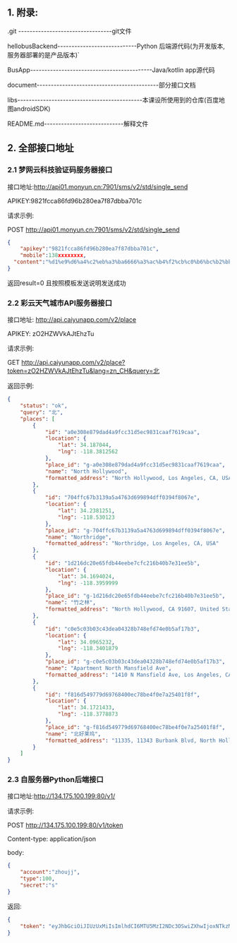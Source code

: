 ## 1. 附录:

.git ---------------------------------git文件

hellobusBackend----------------------------Python 后端源代码(为开发版本, 服务器部署的是产品版本)`

BusApp-------------------------------------------Java/kotlin app源代码

document-------------------------------------------部分接口文档

libs--------------------------------------------本课设所使用到的仓库(百度地图androidSDK)

README.md----------------------------解释文件







## 2. 全部接口地址

### 2.1 梦网云科技验证码服务器接口

接口地址:http://api01.monyun.cn:7901/sms/v2/std/single_send

APIKEY:9821fcca86fd96b280ea7f87dbba701c

请求示例:

POST http://api01.monyun.cn:7901/sms/v2/std/single_send

```json
{
    "apikey":"9821fcca86fd96b280ea7f87dbba701c",
    "mobile":138xxxxxxxx,
  "content":"%d1%e9%d6%a4%c2%eb%a3%ba6666%a3%ac%b4%f2%cb%c0%b6%bc%b2%bb%d2%aa%b8%e6%cb%df%b1%f0%c8%cb%c5%b6%a3%a1"
}

```

返回result=0 且按照模板发送说明发送成功

### 2.2 彩云天气城市API服务器接口

接口地址: http://api.caiyunapp.com/v2/place

APIKEY: zO2HZWVkAJtEhzTu

请求示例: 

GET http://api.caiyunapp.com/v2/place?token=zO2HZWVkAJtEhzTu&lang=zn_CH&query=北

返回示例:

```json
{
    "status": "ok",
    "query": "北",
    "places": [
        {
            "id": "a0e308e879dad4a9fcc31d5ec9831caaf7619caa",
            "location": {
                "lat": 34.187044,
                "lng": -118.3812562
            },
            "place_id": "g-a0e308e879dad4a9fcc31d5ec9831caaf7619caa",
            "name": "North Hollywood",
            "formatted_address": "North Hollywood, Los Angeles, CA, USA"
        },
        {
            "id": "704ffc67b3139a5a4763d699894dff0394f8067e",
            "location": {
                "lat": 34.2381251,
                "lng": -118.530123
            },
            "place_id": "g-704ffc67b3139a5a4763d699894dff0394f8067e",
            "name": "Northridge",
            "formatted_address": "Northridge, Los Angeles, CA, USA"
        },
        {
            "id": "1d216dc20e65fdb44eebe7cfc216b40b7e31ee5b",
            "location": {
                "lat": 34.1694024,
                "lng": -118.3959999
            },
            "place_id": "g-1d216dc20e65fdb44eebe7cfc216b40b7e31ee5b",
            "name": "竹之林",
            "formatted_address": "North Hollywood, CA 91607, United States"
        },
        {
            "id": "c0e5c03b03c43dea04328b748efd74e0b5af17b3",
            "location": {
                "lat": 34.0965232,
                "lng": -118.3401879
            },
            "place_id": "g-c0e5c03b03c43dea04328b748efd74e0b5af17b3",
            "name": "Apartment North Mansfield Ave",
            "formatted_address": "1410 N Mansfield Ave, Los Angeles, CA 90028, United States"
        },
        {
            "id": "f816d549779d69768400ec78be4f0e7a25401f8f",
            "location": {
                "lat": 34.1721433,
                "lng": -118.3778873
            },
            "place_id": "g-f816d549779d69768400ec78be4f0e7a25401f8f",
            "name": "北好莱坞",
            "formatted_address": "11335, 11343 Burbank Blvd, North Hollywood, CA 91601, United States"
        }
    ]
}
```



### 2.3 自服务器Python后端接口

接口地址:http://134.175.100.199:80/v1/

请求示例:

POST http://134.175.100.199:80/v1/token 

Content-type: application/json

body:

```json
{
	"account":"zhoujj", 
	"type":100,
	"secret":"s"
}
```

返回:

```json
{
    "token": "eyJhbGciOiJIUzUxMiIsImlhdCI6MTU5MzI2NDc3OSwiZXhwIjoxNTkzMjcxOTc5fQ.eyJ1aWQiOiI1ZTllYjNhMjdkOWNhODYxMDUzZmQwYjUiLCJ0eXBlIjoxMDB9.N0Q1v9uBlIXTYnKjMTsayPcyoYKaRIuTDjGO1fL8kpII08ycSpDz7OmG7lZrgKF7TvyXH5yxIOC5DpdysfUbnw"
}
```

